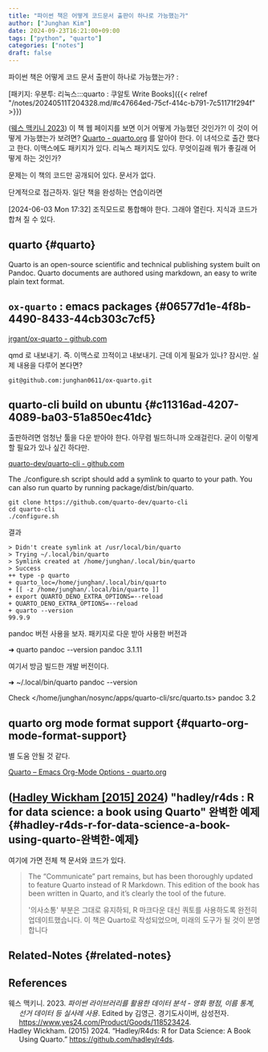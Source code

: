 ```yaml
---
title: "파이썬 책은 어떻게 코드문서 출판이 하나로 가능했는가"
author: ["Junghan Kim"]
date: 2024-09-23T16:21:00+09:00
tags: ["python", "quarto"]
categories: ["notes"]
draft: false
---
```


<!--more-->

파이썬 책은 어떻게 코드 문서 출판이 하나로 가능했는가? :

[패키지: 우분투: 리눅스:::quarto : 쿠알토 Write Books]({{< relref "/notes/20240511T204328.md/#c47664ed-75cf-414c-b791-7c51171f294f" >}})

(<a href="#citeproc_bib_item_1">웨스 맥키니 2023</a>) 이 책 웹 페이지를 보면 이거 어떻게 가능했던 것인가?! 이 것이 어떻게 가능했는가 보려면? [Quarto - quarto.org](https://quarto.org/) 를 알아야 한다. 이 녀석으로 출간 했다고 한다. 이맥스에도 패키지가 있다. 리눅스 패키지도 있다. 무엇이길래 뭐가 좋길래 어떻게 하는 것인가?

문제는 이 책의 코드만 공개되어 있다. 문서가 없다.

단계적으로 접근하자. 일단 책을 완성하는 연습이라면

<span class="timestamp-wrapper"><span class="timestamp">[2024-06-03 Mon 17:32] </span></span> 조직모드로 통합해야 한다. 그래야 열린다. 지식과 코드가 합쳐 질 수 있다.


## quarto {#quarto}

Quarto is an open-source scientific and technical publishing system built on Pandoc. Quarto documents are authored using markdown, an easy to write plain text format.


## `ox-quarto` : emacs packages {#06577d1e-4f8b-4490-8433-44cb303c7cf5}

[jrgant/ox-quarto - github.com](https://github.com/jrgant/ox-quarto)

qmd 로 내보내기. 즉. 이맥스로 끄적이고 내보내기. 근데 이게 필요가 있나? 잠시만. 실제 내용을 다루어 본다면?

```text
git@github.com:junghan0611/ox-quarto.git
```


## quarto-cli build on ubuntu {#c11316ad-4207-4089-ba03-51a850ec41dc}

출판하려면 엄청난 툴을 다운 받아야 한다. 아무렴 빌드하니까 오래걸린다. 굳이 이렇게 할 필요가 있나 싶긴 하다만.

[quarto-dev/quarto-cli - github.com](https://github.com/quarto-dev/quarto-cli)

The ./configure.sh script should add a symlink to quarto to your path. You can also run quarto by running package/dist/bin/quarto.

```text
git clone https://github.com/quarto-dev/quarto-cli
cd quarto-cli
./configure.sh
```

결과

```text
> Didn't create symlink at /usr/local/bin/quarto
> Trying ~/.local/bin/quarto
> Symlink created at /home/junghan/.local/bin/quarto
> Success
++ type -p quarto
+ quarto_loc=/home/junghan/.local/bin/quarto
+ [[ -z /home/junghan/.local/bin/quarto ]]
+ export QUARTO_DENO_EXTRA_OPTIONS=--reload
+ QUARTO_DENO_EXTRA_OPTIONS=--reload
+ quarto --version
99.9.9
```

pandoc 버전 사용을 보자. 패키지로 다운 받아 사용한 버전과

➜ quarto pandoc --version pandoc 3.1.11

여기서 방금 빌드한 개발 버전이다.

➜ ~/.local/bin/quarto pandoc --version

Check </home/junghan/nosync/apps/quarto-cli/src/quarto.ts> pandoc 3.2


## quarto org mode format support {#quarto-org-mode-format-support}

별 도움 안될 것 같다.

[Quarto – Emacs Org-Mode Options - quarto.org](https://quarto.org/docs/reference/formats/org.html)


## (<a href="#citeproc_bib_item_2">Hadley Wickham [2015] 2024</a>) "hadley/r4ds : R for data science: a book using Quarto" 완벽한 예제 {#hadley-r4ds-r-for-data-science-a-book-using-quarto-완벽한-예제}

여기에 가면 전체 책 문서와 코드가 있다.

> The “Communicate” part remains, but has been thoroughly updated to feature Quarto instead of R Markdown. This edition of the book has been written in Quarto, and it’s clearly the tool of the future.
>
> '의사소통' 부분은 그대로 유지하되, R 마크다운 대신 쿼토를 사용하도록 완전히 업데이트했습니다. 이 책은 Quarto로 작성되었으며, 미래의 도구가 될 것이 분명합니다


## Related-Notes {#related-notes}

## References

<style>.csl-entry{text-indent: -1.5em; margin-left: 1.5em;}</style><div class="csl-bib-body">
  <div class="csl-entry"><a id="citeproc_bib_item_1"></a>웨스 맥키니. 2023. <i>파이썬 라이브러리를 활용한 데이터 분석 - 영화 평점, 이름 통계, 선거 데이터 등 실사례 사용</i>. Edited by 김영근. 경기도사이버, 삼성전자. <a href="https://www.yes24.com/Product/Goods/118523424">https://www.yes24.com/Product/Goods/118523424</a>.</div>
  <div class="csl-entry"><a id="citeproc_bib_item_2"></a>Hadley Wickham. (2015) 2024. “Hadley/R4ds: R for Data Science: A Book Using Quarto.” <a href="https://github.com/hadley/r4ds">https://github.com/hadley/r4ds</a>.</div>
</div>
